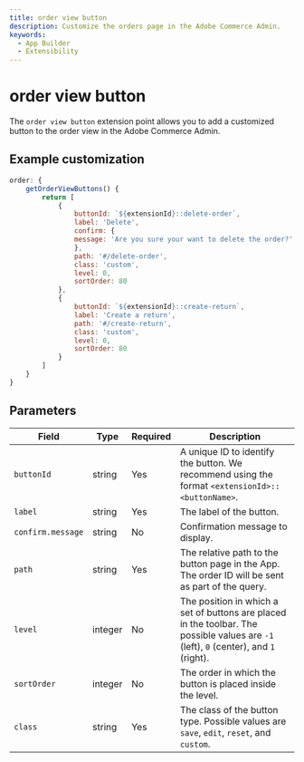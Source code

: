 ```yaml
---
title: order view button
description: Customize the orders page in the Adobe Commerce Admin.
keywords:
  - App Builder
  - Extensibility
---
```


# order view button

The `order view button` extension point allows you to add a customized button to the order view in the Adobe Commerce Admin.

## Example customization​

```javascript
order: {
    getOrderViewButtons() {
        return [
            {
                buttonId: `${extensionId}::delete-order`,
                label: 'Delete',
                confirm: {
                message: 'Are you sure your want to delete the order?'
                },
                path: '#/delete-order',
                class: 'custom',
                level: 0,
                sortOrder: 80
            },
            {
                buttonId: `${extensionId}::create-return`,
                label: 'Create a return',
                path: '#/create-return',
                class: 'custom',
                level: 0,
                sortOrder: 80
            }
        ]
    }
}
```

## Parameters

| Field | Type | Required | Description |
| --- | --- | --- | --- |
| `buttonId` | string | Yes | A unique ID to identify the button. We recommend using the format `<extensionId>::<buttonName>`. |
| `label` | string | Yes | The label of the button. |
| `confirm.message` | string | No | Confirmation message to display. |
| `path` | string | Yes | The relative path to the button page in the App. The order ID will be sent as part of the query. |
| `level` | integer | No |  The position in which a set of buttons are placed in the toolbar. The possible values are `-1` (left), `0` (center), and `1` (right). |
| `sortOrder` | integer | No | The order in which the button is placed inside the level. |
| `class` | string | Yes  | The class of the button type. Possible values are `save`, `edit`, `reset`, and `custom`.
